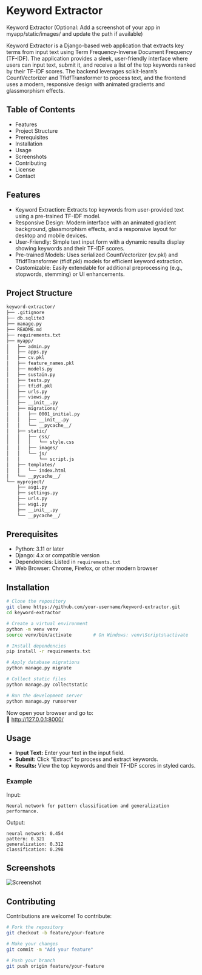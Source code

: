 # Keyword Extractor

Keyword Extractor (Optional: Add a screenshot of your app in myapp/static/images/ and update the path if available)

Keyword Extractor is a Django-based web application that extracts key terms from input text using Term Frequency-Inverse Document Frequency (TF-IDF). The application provides a sleek, user-friendly interface where users can input text, submit it, and receive a list of the top keywords ranked by their TF-IDF scores. The backend leverages scikit-learn’s CountVectorizer and TfidfTransformer to process text, and the frontend uses a modern, responsive design with animated gradients and glassmorphism effects.

## Table of Contents

- Features
- Project Structure
- Prerequisites
- Installation
- Usage
- Screenshots
- Contributing
- License
- Contact

## Features

- Keyword Extraction: Extracts top keywords from user-provided text using a pre-trained TF-IDF model.
- Responsive Design: Modern interface with an animated gradient background, glassmorphism effects, and a responsive layout for desktop and mobile devices.
- User-Friendly: Simple text input form with a dynamic results display showing keywords and their TF-IDF scores.
- Pre-trained Models: Uses serialized CountVectorizer (cv.pkl) and TfidfTransformer (tfidf.pkl) models for efficient keyword extraction.
- Customizable: Easily extendable for additional preprocessing (e.g., stopwords, stemming) or UI enhancements.

## Project Structure

```bash
keyword-extractor/
├── .gitignore
├── db.sqlite3
├── manage.py
├── README.md
├── requirements.txt
├── myapp/
│   ├── admin.py
│   ├── apps.py
│   ├── cv.pkl
│   ├── feature_names.pkl
│   ├── models.py
│   ├── sustain.py
│   ├── tests.py
│   ├── tfidf.pkl
│   ├── urls.py
│   ├── views.py
│   ├── __init__.py
│   ├── migrations/
│   │   ├── 0001_initial.py
│   │   ├── __init__.py
│   │   └── __pycache__/
│   ├── static/
│   │   ├── css/
│   │   │   └── style.css
│   │   ├── images/
│   │   └── js/
│   │       └── script.js
│   ├── templates/
│   │   └── index.html
│   └── __pycache__/
└── myproject/
    ├── asgi.py
    ├── settings.py
    ├── urls.py
    ├── wsgi.py
    ├── __init__.py
    └── __pycache__/
```

## Prerequisites

- Python: 3.11 or later
- Django: 4.x or compatible version
- Dependencies: Listed in `requirements.txt`
- Web Browser: Chrome, Firefox, or other modern browser

## Installation

```bash
# Clone the repository
git clone https://github.com/your-username/keyword-extractor.git
cd keyword-extractor

# Create a virtual environment
python -m venv venv
source venv/bin/activate        # On Windows: venv\Scripts\activate

# Install dependencies
pip install -r requirements.txt

# Apply database migrations
python manage.py migrate

# Collect static files
python manage.py collectstatic

# Run the development server
python manage.py runserver
```

Now open your browser and go to:  
📍 http://127.0.0.1:8000/

## Usage

- **Input Text:** Enter your text in the input field.
- **Submit:** Click “Extract” to process and extract keywords.
- **Results:** View the top keywords and their TF-IDF scores in styled cards.

### Example

Input:
```
Neural network for pattern classification and generalization performance.
```

Output:
```
neural network: 0.454  
pattern: 0.321  
generalization: 0.312  
classification: 0.298
```

## Screenshots

![Screenshot](myapp/static/images/image.png)


## Contributing

Contributions are welcome! To contribute:

```bash
# Fork the repository
git checkout -b feature/your-feature

# Make your changes
git commit -m "Add your feature"

# Push your branch
git push origin feature/your-feature
```



